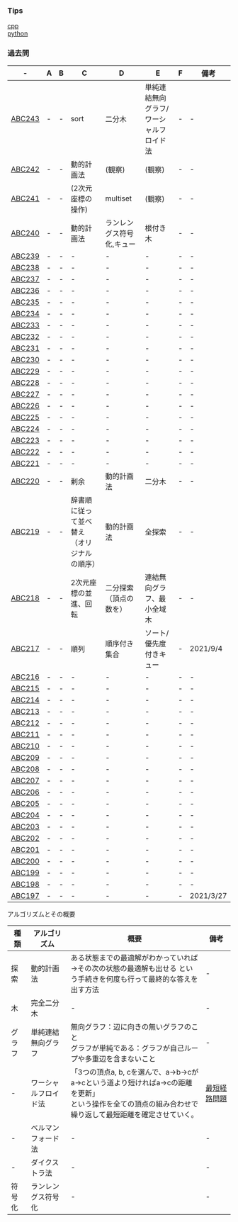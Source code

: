 ### Tips
[cpp](./cpp.md)  
[python](./python.md)  

### 過去問

| -  |  A  |  B |  C  |  D  |  E  |  F  |  備考  |
| ---- | ---- | ---- | ---- | ---- | ---- | ---- | ---- |
|  [ABC243](https://atcoder.jp/contests/abc243)  |  -  |  -  |  sort  |  二分木  |  単純連結無向グラフ/ワーシャルフロイド法	  |  -  |  -  |  2022/3/13  |
|  [ABC242](https://atcoder.jp/contests/abc242)  |  -  |  -  |  動的計画法  |  (観察)  |  (観察)  |  -  |  -  |  -  |
|  [ABC241](https://atcoder.jp/contests/abc241)  |  -  |  -  |  (2次元座標の操作)  |  multiset  |  (観察)  |  -  |  -  |  -  |
|  [ABC240](https://atcoder.jp/contests/abc240)  |  -  |  -  |  動的計画法  |  ランレングス符号化,キュー  |  根付き木  |  -  |  -  |  -  |
|  [ABC239](https://atcoder.jp/contests/abc239)  |  -  |  -  |  -  |  -  |  -  |  -  |  -  |
|  [ABC238](https://atcoder.jp/contests/abc238)  |  -  |  -  |  -  |  -  |  -  |  -  |  -  |
|  [ABC237](https://atcoder.jp/contests/abc237)  |  -  |  -  |  -  |  -  |  -  |  -  |  -  |
|  [ABC236](https://atcoder.jp/contests/abc236)  |  -  |  -  |  -  |  -  |  -  |  -  |  -  |
|  [ABC235](https://atcoder.jp/contests/abc235)  |  -  |  -  |  -  |  -  |  -  |  -  |  -  |
|  [ABC234](https://atcoder.jp/contests/abc234)  |  -  |  -  |  -  |  -  |  -  |  -  |  -  |
|  [ABC233](https://atcoder.jp/contests/abc233)  |  -  |  -  |  -  |  -  |  -  |  -  |  -  |
|  [ABC232](https://atcoder.jp/contests/abc232)  |  -  |  -  |  -  |  -  |  -  |  -  |  -  |
|  [ABC231](https://atcoder.jp/contests/abc231)  |  -  |  -  |  -  |  -  |  -  |  -  |  -  |
|  [ABC230](https://atcoder.jp/contests/abc230)  |  -  |  -  |  -  |  -  |  -  |  -  |  -  |
|  [ABC229](https://atcoder.jp/contests/abc229)  |  -  |  -  |  -  |  -  |  -  |  -  |  -  |
|  [ABC228](https://atcoder.jp/contests/abc228)  |  -  |  -  |  -  |  -  |  -  |  -  |  -  |
|  [ABC227](https://atcoder.jp/contests/abc227)  |  -  |  -  |  -  |  -  |  -  |  -  |  -  |
|  [ABC226](https://atcoder.jp/contests/abc226)  |  -  |  -  |  -  |  -  |  -  |  -  |  -  |
|  [ABC225](https://atcoder.jp/contests/abc225)  |  -  |  -  |  -  |  -  |  -  |  -  |  -  |
|  [ABC224](https://atcoder.jp/contests/abc224)  |  -  |  -  |  -  |  -  |  -  |  -  |  -  |
|  [ABC223](https://atcoder.jp/contests/abc223)  |  -  |  -  |  -  |  -  |  -  |  -  |  -  |
|  [ABC222](https://atcoder.jp/contests/abc222)  |  -  |  -  |  -  |  -  |  -  |  -  |  -  |
|  [ABC221](https://atcoder.jp/contests/abc221)  |  -  |  -  |  -  |  -  |  -  |  -  |  -  |
|  [ABC220](https://atcoder.jp/contests/abc220)  |  -  |  -  |  剰余  |  動的計画法  |  二分木  |  -  |  -  |
|  [ABC219](https://atcoder.jp/contests/abc219)  |  -  |  -  |  辞書順に従って並べ替え（オリジナルの順序）  |  動的計画法  |  全探索  |  -  |  -  |
|  [ABC218](https://atcoder.jp/contests/abc218)  |  -  |  -  |  2次元座標の並進、回転  |  二分探索（頂点の数を）  |  連結無向グラフ、最小全域木  |  -  |  -  |
|  [ABC217](https://atcoder.jp/contests/abc217)  |  -  |  -  |  順列  |  順序付き集合  |  ソート/優先度付きキュー  |  -  |  2021/9/4  |
|  [ABC216](https://atcoder.jp/contests/abc216)  |  -  |  -  |  -  |  -  |  -  |  -  |  -  |
|  [ABC215](https://atcoder.jp/contests/abc215)  |  -  |  -  |  -  |  -  |  -  |  -  |  -  |
|  [ABC214](https://atcoder.jp/contests/abc214)  |  -  |  -  |  -  |  -  |  -  |  -  |  -  |
|  [ABC213](https://atcoder.jp/contests/abc213)  |  -  |  -  |  -  |  -  |  -  |  -  |  -  |
|  [ABC212](https://atcoder.jp/contests/abc212)  |  -  |  -  |  -  |  -  |  -  |  -  |  -  |
|  [ABC211](https://atcoder.jp/contests/abc211)  |  -  |  -  |  -  |  -  |  -  |  -  |  -  |
|  [ABC210](https://atcoder.jp/contests/abc210)  |  -  |  -  |  -  |  -  |  -  |  -  |  -  |
|  [ABC209](https://atcoder.jp/contests/abc209)  |  -  |  -  |  -  |  -  |  -  |  -  |  -  |
|  [ABC208](https://atcoder.jp/contests/abc208)  |  -  |  -  |  -  |  -  |  -  |  -  |  -  |
|  [ABC207](https://atcoder.jp/contests/abc207)  |  -  |  -  |  -  |  -  |  -  |  -  |  -  |
|  [ABC206](https://atcoder.jp/contests/abc206)  |  -  |  -  |  -  |  -  |  -  |  -  |  -  |
|  [ABC205](https://atcoder.jp/contests/abc205)  |  -  |  -  |  -  |  -  |  -  |  -  |  -  |
|  [ABC204](https://atcoder.jp/contests/abc204)  |  -  |  -  |  -  |  -  |  -  |  -  |  -  |
|  [ABC203](https://atcoder.jp/contests/abc203)  |  -  |  -  |  -  |  -  |  -  |  -  |  -  |
|  [ABC202](https://atcoder.jp/contests/abc202)  |  -  |  -  |  -  |  -  |  -  |  -  |  -  |
|  [ABC201](https://atcoder.jp/contests/abc201)  |  -  |  -  |  -  |  -  |  -  |  -  |  -  |
|  [ABC200](https://atcoder.jp/contests/abc200)  |  -  |  -  |  -  |  -  |  -  |  -  |  -  |
|  [ABC199](https://atcoder.jp/contests/abc199)  |  -  |  -  |  -  |  -  |  -  |  -  |  -  |
|  [ABC198](https://atcoder.jp/contests/abc198)  |  -  |  -  |  -  |  -  |  -  |  -  |  -  |
|  [ABC197](https://atcoder.jp/contests/abc197)  |  -  |  -  |  -  |  -  |  -  |  -  |  2021/3/27  |

アルゴリズムとその概要

| 種類 | アルゴリズム  |  概要  |  備考  |
| ---- | ---- | ---- | ---- |
| 探索 | 動的計画法 | ある状態までの最適解がわかっていれば<br>→その次の状態の最適解も出せる という手続きを何度も行って最終的な答えを出す方法 | - |
| 木 | 完全二分木 | - | - |
| グラフ | 単純連結無向グラフ | 無向グラフ：辺に向きの無いグラフのこと<br>グラフが単純である：グラフが自己ループや多重辺を含まないこと | - |
| - | ワーシャルフロイド法 | 「3つの頂点a, b, cを選んで、a→b→cがa→cという道より短ければa→cの距離を更新」<br>という操作を全ての頂点の組み合わせで繰り返して最短距離を確定させていく。 | [最短経路問題](https://dai1741.github.io/maximum-algo-2012/docs/shortest-path/) |
| - | ベルマンフォード法 | - | - |
| - | ダイクストラ法 | - | - |
| 符号化 | ランレングス符号化 | - | - |
